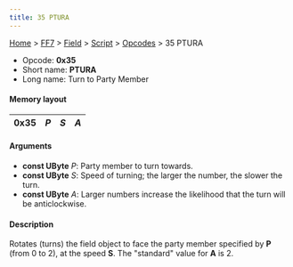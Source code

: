 ```yaml
---
title: 35 PTURA
---
```


[Home](../../../../Main%20Page.md) > [FF7](../../../../FF7.md) > [Field](../../../Field.md) > [Script](../../Script.md) > [Opcodes](../Opcodes.md) > 35 PTURA

-   Opcode: **0x35**
-   Short name: **PTURA**
-   Long name: Turn to Party Member

#### Memory layout

| 0x35 | *P* | *S* | *A* |
|------|-----|-----|-----|

#### Arguments

-   **const UByte** *P*: Party member to turn towards.
-   **const UByte** *S*: Speed of turning; the larger the number, the
    slower the turn.
-   **const UByte** *A*: Larger numbers increase the likelihood that the
    turn will be anticlockwise.

#### Description

Rotates (turns) the field object to face the party member specified by
**P** (from 0 to 2), at the speed **S**. The "standard" value for **A**
is 2.
